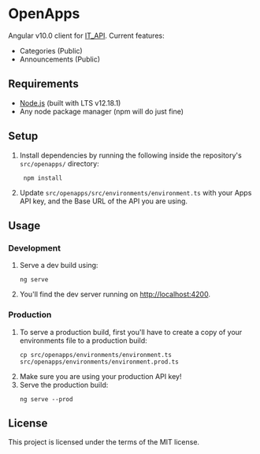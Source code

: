 # OpenApps
Angular v10.0 client for [IT_API](https://github.com/apavlidi/IT_API/).
Current features:
 * Categories (Public)
 * Announcements (Public)

## Requirements
* [Node.js](https://nodejs.org/en/download/) (built with LTS v12.18.1)
* Any node package manager (npm will do just fine)

## Setup
1. Install dependencies by running the following inside the repository's `src/openapps/` directory:
   ```shell script
    npm install
    ```
2. Update `src/openapps/src/environments/environment.ts` with your Apps API key, and the Base URL of the API you are using.


## Usage
### Development
1. Serve a dev build using:
    ```shell script
    ng serve
    ```
2. You'll find the dev server running on [http://localhost:4200](http://localhost:4200).

### Production
1. To serve a production build, first you'll have to create a copy of your environments file to a production build:
    ```
    cp src/openapps/environments/environment.ts src/openapps/environments/environment.prod.ts
    ```
2. Make sure you are using your production API key!
2. Serve the production build:
    ```shell script
    ng serve --prod
    ```

## License
This project is licensed under the terms of the MIT license.
